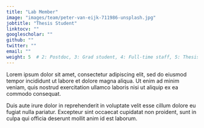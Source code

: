 ```yaml
---
title: "Lab Member"
image: "images/team/peter-van-eijk-711986-unsplash.jpg"
jobtitle: "Thesis Student"
linktocv: ""
googlescholar: ""
github: ""
twitter: ""
email: ""
weight: 5  # 2: Postdoc, 3: Grad student, 4: Full-time staff, 5: Thesis student
---
```


Lorem ipsum dolor sit amet, consectetur adipiscing elit, sed do eiusmod tempor incididunt ut labore et dolore magna aliqua. Ut enim ad minim veniam, quis nostrud exercitation ullamco laboris nisi ut aliquip ex ea commodo consequat.

Duis aute irure dolor in reprehenderit in voluptate velit esse cillum dolore eu fugiat nulla pariatur. Excepteur sint occaecat cupidatat non proident, sunt in culpa qui officia deserunt mollit anim id est laborum.
